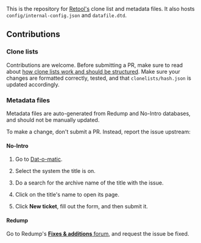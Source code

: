 This is the repository for [Retool's](https://unexpectedpanda.github.io/retool/) clone
list and metadata files. It also hosts `config/internal-config.json` and `datafile.dtd`.

## Contributions

### Clone lists

Contributions are welcome. Before submitting a PR, make sure to read about
[how clone lists work and should be structured](https://unexpectedpanda.github.io/retool/contribute-clone-lists/). Make sure your changes are formatted correctly, tested, and
that `clonelists/hash.json` is updated accordingly.

### Metadata files

Metadata files are auto-generated from Redump and No-Intro databases, and should not be
manually updated.

To make a change, don't submit a PR. Instead, report the issue upstream:

#### No-Intro

  1. Go to [Dat-o-matic](https://datomatic.no-intro.org/).

  1. Select the system the title is on.

  1. Do a search for the archive name of the title with the issue.

  1. Click on the title's name to open its page.

  1. Click **New ticket**, fill out the form, and then submit it.

#### Redump

Go to Redump's [**Fixes & additions** forum](http://forum.redump.org/forum/15/fixes-additions/),
and request the issue be fixed.